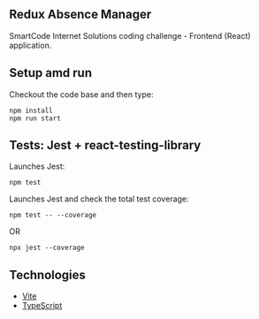 ## Redux Absence Manager

SmartCode Internet Solutions coding challenge - Frontend (React) application.

## Setup amd run

Checkout the code base and then type:

```
npm install
npm run start
```

## Tests: Jest + react-testing-library

Launches Jest:

```
npm test
```



Launches Jest and check the total test coverage:

```
npm test -- --coverage 
```
OR
```
npx jest --coverage 
```

  

## Technologies

- [Vite](https://vitejs.dev/)
- [TypeScript](https://www.typescriptlang.org/)
